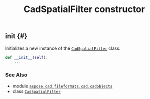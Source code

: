 ﻿---
title: CadSpatialFilter constructor
second_title: Aspose.CAD for Python via .NET API References
description: 
type: docs
weight: 10
url: /python-net/aspose.cad.fileformats.cad.cadobjects/cadspatialfilter/__init__/
is_root: false
---

## __init__ {#}

Initializes a new instance of the [`CadSpatialFilter`](/cad/python-net/aspose.cad.fileformats.cad.cadobjects/cadspatialfilter) class.



```python
def __init__(self):
    ...
```





### See Also
* module [`aspose.cad.fileformats.cad.cadobjects`](../../)
* class [`CadSpatialFilter`](/cad/python-net/aspose.cad.fileformats.cad.cadobjects/cadspatialfilter)
